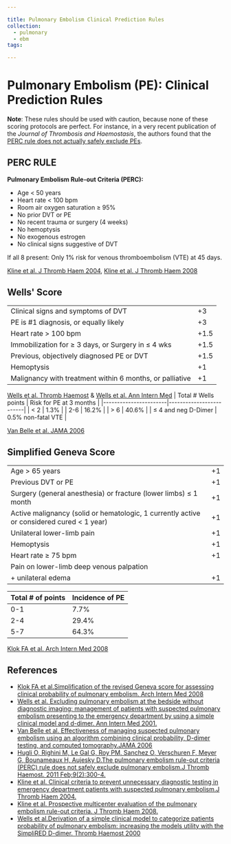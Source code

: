 ```yaml
---

title: Pulmonary Embolism Clinical Prediction Rules
collection:
  - pulmonary
  - ebm
tags:

---
```


# Pulmonary Embolism (PE): Clinical Prediction Rules

**Note**: These rules should be used with caution, because none of these scoring protocols are perfect. For instance, in a very recent publication of the *Journal of Thrombosis and Haemostasis*, the authors found that the [PERC rule does not actually safely exclude PEs](http://www.ncbi.nlm.nih.gov/pubmed/21091866).

## PERC RULE

**Pulmonary Embolism Rule-out Criteria (PERC):**

-   Age &lt; 50 years
-   Heart rate &lt; 100 bpm
-   Room air oxygen saturation ≥ 95%
-   No prior DVT or PE
-   No recent trauma or surgery (4 weeks)
-   No hemoptysis
-   No exogenous estrogen
-   No clinical signs suggestive of DVT

If all 8 present: Only 1% risk for venous thromboembolism (VTE) at 45 days. 

[Kline et al. J Thromb Haem 2004](http://www.ncbi.nlm.nih.gov/pubmed/15304025), [Kline et al. J Thromb Haem 2008](http://www.ncbi.nlm.nih.gov/pubmed/18318689)

## Wells' Score

|                                            |      |
|--------------------------------------------|------|
| Clinical signs and symptoms of DVT         | +3   |
| PE is \#1 diagnosis, or equally likely     | +3   |
| Heart rate &gt; 100 bpm                    | +1.5 |
| Immobilization for ≥ 3 days, or Surgery in ≤ 4 wks                       | +1.5 |
| Previous, objectively diagnosed PE or DVT  | +1.5 |
| Hemoptysis                                 | +1   |
| Malignancy with treatment within 6 months,  or palliative                               | +1   |

[Wells et al. Thromb Haemost](http://www.ncbi.nlm.nih.gov/pubmed/10744147) & [Wells et al. Ann Intern Med](http://www.ncbi.nlm.nih.gov/pubmed/11453709)
| Total \# Wells points | Risk for PE at 3 months |
|-----------------------|-------------------------|
| &lt; 2                | 1.3%                    |
| 2-6                   | 16.2%                   |
| &gt; 6                | 40.6%                   |
| ≤ 4 and neg D-Dimer   | 0.5% non-fatal VTE      |

[Van Belle et al. JAMA 2006](http://www.ncbi.nlm.nih.gov/pubmed/16403929)

## Simplified Geneva Score

|                                                     |     |
|-----------------------------------------------------|-----|
| Age &gt; 65 years                                   | +1  |
| Previous DVT or PE                                  | +1  |
| Surgery (general anesthesia) or fracture (lower limbs) ≤ 1 month                     | +1  |
| Active malignancy (solid or hematologic, 1 currently active or considered cured &lt; 1 year)  | +1  |
| Unilateral lower-limb pain                          | +1  |
| Hemoptysis                                          | +1  |
| Heart rate ≥ 75 bpm                                 | +1  |
| Pain on lower-limb deep venous palpation            
 + unilateral edema                                   | +1  |

| Total \# of points | Incidence of PE |
|--------------------|-----------------|
| 0-1                | 7.7%            |
| 2-4                | 29.4%           |
| 5-7                | 64.3%           |

[Klok FA et al. Arch Intern Med 2008](http://www.ncbi.nlm.nih.gov/pubmed/18955643)

## References

-   [Klok FA et al.Simplification of the revised Geneva score for assessing clinical probability of pulmonary embolism. Arch Intern Med 2008](http://www.ncbi.nlm.nih.gov/pubmed/18955643)
-   [Wells et al. Excluding pulmonary embolism at the bedside without diagnostic imaging: management of patients with suspected pulmonary embolism presenting to the emergency department by using a simple clinical model and d-dimer. Ann Intern Med 2001.](http://www.ncbi.nlm.nih.gov/pubmed/11453709)
-   [Van Belle et al. Effectiveness of managing suspected pulmonary embolism using an algorithm combining clinical probability, D-dimer testing, and computed tomography.JAMA 2006](http://www.ncbi.nlm.nih.gov/pubmed/16403929)
-   [Hugli O, Righini M, Le Gal G, Roy PM, Sanchez O, Verschuren F, Meyer G, Bounameaux H, Aujesky D.The pulmonary embolism rule-out criteria (PERC) rule does not safely exclude pulmonary embolism.J Thromb Haemost. 2011 Feb;9(2):300-4.](http://www.ncbi.nlm.nih.gov/pubmed/21091866)
-   [Kline et al. Clinical criteria to prevent unnecessary diagnostic testing in emergency department patients with suspected pulmonary embolism.J Thromb Haem 2004.](http://www.ncbi.nlm.nih.gov/pubmed/15304025)
-   [Kline et al. Prospective multicenter evaluation of the pulmonary embolism rule-out criteria. J Thromb Haem 2008.](http://www.ncbi.nlm.nih.gov/pubmed/18318689)
-   [Wells et al.Derivation of a simple clinical model to categorize patients probability of pulmonary embolism: increasing the models utility with the SimpliRED D-dimer. Thromb Haemost 2000](http://www.ncbi.nlm.nih.gov/pubmed/10744147)
